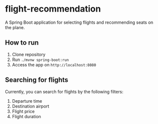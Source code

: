 # flight-recommendation
A Spring Boot application for selecting flights and recommending seats on the plane.

## How to run
1. Clone repository
2. Run `./mvnw spring-boot:run`
3. Access the app on `http://localhost:8080`

## Searching for flights
Currently, you can search for flights by the following filters:
1. Departure time
2. Destination airport
3. Flight price
4. Flight duration

